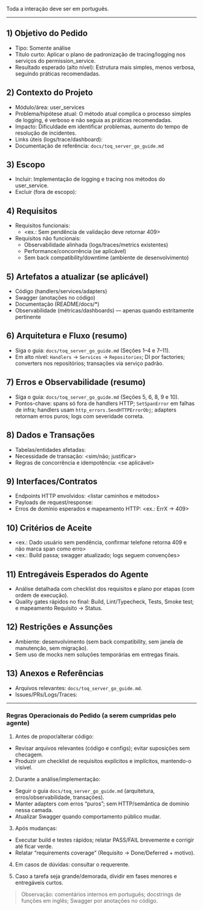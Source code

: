 Toda a interação deve ser em português.

---

## 1) Objetivo do Pedido
- Tipo: Somente análise
- Título curto: Aplicar o plano de padronização de tracing/logging nos serviços do permission_service.
- Resultado esperado (alto nível): Estrutura mais simples, menos verbosa, seguindo práticas recomendadas.

## 2) Contexto do Projeto
- Módulo/área: user_services
- Problema/hipótese atual: O método atual complica o processo simples de logging, é verboso e não seguia as práticas recomendadas.
- Impacto: Dificuldade em identificar problemas, aumento do tempo de resolução de incidentes.
- Links úteis (logs/trace/dashboard): <opcional>
- Documentação de referência: `docs/toq_server_go_guide.md`

## 3) Escopo
- Incluir: Implementação de logging e tracing nos métodos do user_service.
- Excluir (fora de escopo): <itens out-of-scope>

## 4) Requisitos
- Requisitos funcionais:
  - <ex.: Sem pendência de validação deve retornar 409>
- Requisitos não funcionais:
  - Observabilidade alinhada (logs/traces/metrics existentes)
  - Performance/concorrência (se aplicável)
  - Sem back compatibility/downtime (ambiente de desenvolvimento)

## 5) Artefatos a atualizar (se aplicável)
- Código (handlers/services/adapters)
- Swagger (anotações no código)
- Documentação (README/docs/*)
- Observabilidade (métricas/dashboards) — apenas quando estritamente pertinente

## 6) Arquitetura e Fluxo (resumo)
- Siga o guia: `docs/toq_server_go_guide.md` (Seções 1–4 e 7–11).
- Em alto nível: `Handlers` → `Services` → `Repositories`; DI por factories; converters nos repositórios; transações via serviço padrão.

## 7) Erros e Observabilidade (resumo)
- Siga o guia: `docs/toq_server_go_guide.md` (Seções 5, 6, 8, 9 e 10).
- Pontos-chave: spans só fora de handlers HTTP; `SetSpanError` em falhas de infra; handlers usam `http_errors.SendHTTPErrorObj`; adapters retornam erros puros; logs com severidade correta.

## 8) Dados e Transações
- Tabelas/entidades afetadas: <listar>
- Necessidade de transação: <sim/não; justificar>
- Regras de concorrência e idempotência: <se aplicável>

## 9) Interfaces/Contratos
- Endpoints HTTP envolvidos: <listar caminhos e métodos>
- Payloads de request/response: <resumo>
- Erros de domínio esperados e mapeamento HTTP: <ex.: ErrX → 409>

## 10) Critérios de Aceite
- <ex.: Dado usuário sem pendência, confirmar telefone retorna 409 e não marca span como erro>
- <ex.: Build passa; swagger atualizado; logs seguem convenções>

## 11) Entregáveis Esperados do Agente
- Análise detalhada com checklist dos requisitos e plano por etapas (com ordem de execução).
- Quality gates rápidos no final: Build, Lint/Typecheck, Tests, Smoke test; e mapeamento Requisito → Status.

## 12) Restrições e Assunções
- Ambiente: desenvolvimento (sem back compatibility, sem janela de manutenção, sem migração).
- Sem uso de mocks nem soluções temporárias em entregas finais.

## 13) Anexos e Referências
- Arquivos relevantes: `docs/toq_server_go_guide.md`.
- Issues/PRs/Logs/Traces: <links>

---

### Regras Operacionais do Pedido (a serem cumpridas pelo agente)

1) Antes de propor/alterar código:
- Revisar arquivos relevantes (código e configs); evitar suposições sem checagem.
- Produzir um checklist de requisitos explícitos e implícitos, mantendo-o visível.

2) Durante a análise/implementação:
- Seguir o guia `docs/toq_server_go_guide.md` (arquitetura, erros/observabilidade, transações).
- Manter adapters com erros “puros”; sem HTTP/semântica de domínio nessa camada.
- Atualizar Swagger quando comportamento público mudar.

3) Após mudanças:
- Executar build e testes rápidos; relatar PASS/FAIL brevemente e corrigir até ficar verde.
- Relatar “requirements coverage” (Requisito → Done/Deferred + motivo).

4) Em casos de dúvidas: consultar o requerente.

5) Caso a tarefa seja grande/demorada, dividir em fases menores e entregáveis curtos.

> Observação: comentários internos em português; docstrings de funções em inglês; Swagger por anotações no código.